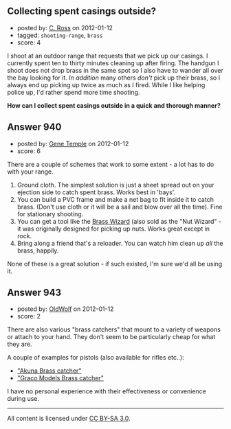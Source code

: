## Collecting spent casings outside?

- posted by: [C. Ross](https://stackexchange.com/users/-1/132-c-ross) on 2012-01-12
- tagged: `shooting-range`, `brass`
- score: 4

I shoot at an outdoor range that requests that we pick up our casings.  I currently spent ten to thirty minutes cleaning up after firing.  The handgun I shoot does not drop brass in the same spot so I also have to wander all over the bay looking for it.  *In addition* many others *don't* pick up their brass, so I always end up picking up twice as much as I fired.  While I like helping police up, I'd rather spend more time shooting.  

**How can I collect spent casings outside in a quick and thorough manner?**


## Answer 940

- posted by: [Gene Temple](https://stackexchange.com/users/-1/254-gene-temple) on 2012-01-12
- score: 6

<p>There are a couple of schemes that work to some extent - a lot has to do with your range.</p>

<ol>
<li>Ground cloth.  The simplest solution is just a sheet spread out on your ejection side to catch spent brass.  Works best in 'bays'.</li>
<li>You can build a PVC frame and make a net bag to fit inside it to catch brass.  (Don't use cloth or it will be a sail and blow over all the time).  Fine for stationary shooting.</li>
<li>You can get a tool like the <a href="http://www.uniquetek.com/site/696296/product/T1310">Brass Wizard</a> (also sold as the "Nut Wizard" - it was originally designed for picking up nuts.  Works great except in rock.</li>
<li>Bring along a friend that's a reloader.  You can watch him clean up <em>all</em> the brass, happily.</li>
</ol>

<p>None of these is a great solution - if such existed, I'm sure we'd all be using it.  </p>



## Answer 943

- posted by: [OldWolf](https://stackexchange.com/users/-1/111-oldwolf) on 2012-01-12
- score: 2

There are also various "brass catchers" that mount to a variety of weapons or attach to your hand. They don't seem to be particularly cheap for what they are.

A couple of examples for pistols (also available for rifles etc..):

 * ["Akuna Brass catcher"](http://www.sherwoodakuna.com/)
 * ["Graco Models Brass catcher"](http://www.amazon.com/Graco-Models-Pistol-Brass-Catcher/dp/B002SBBCJC)


I have no personal experience with their effectiveness or convenience during use.





---

All content is licensed under [CC BY-SA 3.0](https://creativecommons.org/licenses/by-sa/3.0/).

